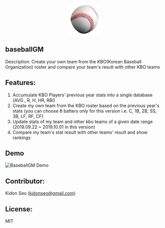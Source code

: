 <p align="center">
  <img src="./logo/baseball.png" width="100" height="100" alt="Sample logo" />
</p>

## baseballGM
Description: Create your own team from the KBO(Korean Baseball Organization) roster and compare your team's result with other KBO teams

## Features:
  1. Accumulate KBO Players' previous year stats into a single database (AVG., R, H, HR, RBI)
  2. Create my own team from the KBO roster based on the previous year's stats (you can choose 8 batters only for this version  i.e. C, 1B, 2B, SS, 3B, LF, RF, CF)
  3. Update stats of my team and other kbo teams of a given date range (2019.09.22 ~ 2019.10.01 in this version)
  4. Compare my team's stat result with other teams' result and show rankings

## Demo
![BaseballGM Demo](demo/demo.gif)

## Contributor:
Kidon Seo (kidonseo@gmail.com)

## License:
MIT
